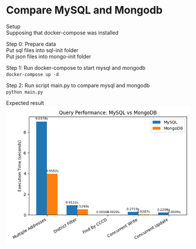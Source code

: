 # Compare MySQL and Mongodb

Setup  
Supposing that docker-compose was installed


Step 0: Prepare data  
Put sql files into sql-init folder  
Put json files into mongo-init folder  

Step 1: Run docker-compose to start mysql and mongodb  
`docker-compose up -d`

Step 2: Run script main.py to compare mysql and mongodb  
`python main.py`

Expected result
![img_2.png](img_2.png)